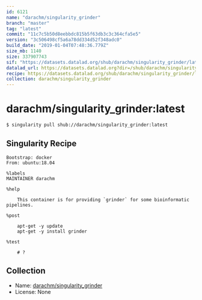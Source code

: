 ```yaml
---
id: 6121
name: "darachm/singularity_grinder"
branch: "master"
tag: "latest"
commit: "11c7c5b50d8eebbdc815b5f63db3c3c364cfa5e5"
version: "3c506498cf5a6a78dd334d52f348adc0"
build_date: "2019-01-04T07:48:36.779Z"
size_mb: 1140
size: 337907743
sif: "https://datasets.datalad.org/shub/darachm/singularity_grinder/latest/2019-01-04-11c7c5b5-3c506498/3c506498cf5a6a78dd334d52f348adc0.simg"
datalad_url: https://datasets.datalad.org?dir=/shub/darachm/singularity_grinder/latest/2019-01-04-11c7c5b5-3c506498/
recipe: https://datasets.datalad.org/shub/darachm/singularity_grinder/latest/2019-01-04-11c7c5b5-3c506498/Singularity
collection: darachm/singularity_grinder
---
```


# darachm/singularity_grinder:latest

```bash
$ singularity pull shub://darachm/singularity_grinder:latest
```

## Singularity Recipe

```singularity
Bootstrap: docker
From: ubuntu:18.04

%labels
MAINTAINER darachm

%help

    This container is for providing `grinder` for some bioinformatic pipelines.
    
%post

    apt-get -y update
    apt-get -y install grinder

%test

    # ?
```

## Collection

 - Name: [darachm/singularity_grinder](https://github.com/darachm/singularity_grinder)
 - License: None


